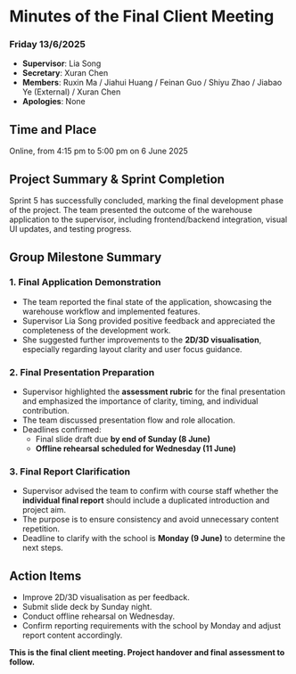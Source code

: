 # Minutes of the Final Client Meeting  
### Friday 13/6/2025  

- **Supervisor**: Lia Song  
- **Secretary**: Xuran Chen  
- **Members**: Ruxin Ma / Jiahui Huang / Feinan Guo / Shiyu Zhao / Jiabao Ye (External) / Xuran Chen  
- **Apologies**: None  

## Time and Place  
Online, from 4:15 pm to 5:00 pm on 6 June 2025  

## Project Summary & Sprint Completion  
Sprint 5 has successfully concluded, marking the final development phase of the project. The team presented the outcome of the warehouse application to the supervisor, including frontend/backend integration, visual UI updates, and testing progress.

## Group Milestone Summary  

### 1. Final Application Demonstration  
- The team reported the final state of the application, showcasing the warehouse workflow and implemented features.  
- Supervisor Lia Song provided positive feedback and appreciated the completeness of the development work.  
- She suggested further improvements to the **2D/3D visualisation**, especially regarding layout clarity and user focus guidance.  

### 2. Final Presentation Preparation  
- Supervisor highlighted the **assessment rubric** for the final presentation and emphasized the importance of clarity, timing, and individual contribution.  
- The team discussed presentation flow and role allocation.  
- Deadlines confirmed:  
  - Final slide draft due **by end of Sunday (8 June)**  
  - **Offline rehearsal scheduled for Wednesday (11 June)**  

### 3. Final Report Clarification  
- Supervisor advised the team to confirm with course staff whether the **individual final report** should include a duplicated introduction and project aim.  
- The purpose is to ensure consistency and avoid unnecessary content repetition.  
- Deadline to clarify with the school is **Monday (9 June)** to determine the next steps.  

## Action Items  
- Improve 2D/3D visualisation as per feedback.  
- Submit slide deck by Sunday night.  
- Conduct offline rehearsal on Wednesday.  
- Confirm reporting requirements with the school by Monday and adjust report content accordingly.  

**This is the final client meeting. Project handover and final assessment to follow.**  

